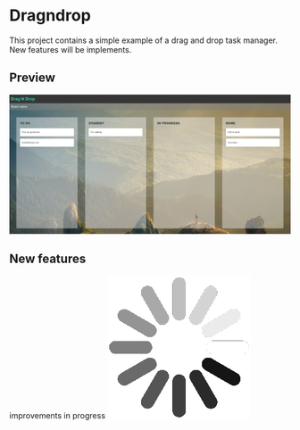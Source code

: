 # Dragndrop

This project contains a simple example of a drag and drop task manager.
New features will be implements.

## Preview

![Board preview](./src/assets/dragndrop-preview.png)

## New features

improvements in progress ![Loading gif](./src/assets/loading.gif)
